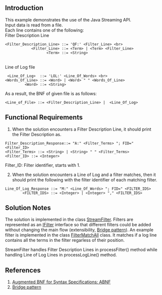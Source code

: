 Introduction
------------

This example demonstrates the use of the Java Streaming API.
<br>Input data is read from a file.
<br>Each line contains one of the following:
<br>Filter Description Line
```
<Filter_Description_Line> ::= 'QF:' <Filter_Line> <br>
            <Filter_Line> ::= <Term> | <Term> <Filter_Line>
                   <Term> ::= <String>
```
<br>Line of Log file 
```
 <Line_Of_Log>  ::= 'LOL:' <Line_Of_Words> <br>
<Words_Of_Line> ::= <Word> | <Word> " " <Words_Of_Line>
         <Word> ::= <String> 
```
As a result, the BNF of given file is as follows:

```
<Line_of_File> ::= <Filter_Description_Line> |  <Line_Of_Log>
```

Functional Requirements
-----------------------
1) When the solution encounters a Filter Description Line, it should print the Filter Description as.
```
Filter_Description_Response::= "A:" <Filter_Terms> "; FID=" <Filter_ID>
<Filter_Terms> ::= <String> | <String> " " <Filter_Terms>
<Filter_ID> ::= <Integer>
```
Filter_ID: Filter identifier, starts with 1.

2) When the solution encounters a Line of Log and a filter matches, 
then it should print the following with the filter identifier of each matching filter.
```
Line_Of_Log_Response ::= "M:" <Line_Of_Words> "; FID=" <FILTER_IDS>
        <FILTER_IDS> ::= <Integer> | <Integer> "," <FILTER_IDS>
```

Solution Notes
--------

The solution is implemented in the class [StreamFilter](./src/StreamFilter.java).
Filters are represented as an [IFilter](./src/IFilter.java) interface so that different filters could be added without changing the main flow (extensibility, [Bridge pattern](https://en.wikipedia.org/wiki/Bridge_pattern)).
An example filter is implemented in the class [FilterMatchAll](./src/FilterMatchAll.java) class. It matches if a log line contains all the terms in the filter regarless of their position.

StreamFilter handles Filter Description Lines in processFilter() method while handling Line of Log Lines in processLogLine() method.


References
------------
1. [Augmented BNF for Syntax Specifications: ABNF](https://datatracker.ietf.org/doc/html/rfc5234)
1. [Bridge pattern](https://en.wikipedia.org/wiki/Bridge_pattern)